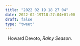 ```yaml
---
title: "2022 02 19 18 27 04"
date: 2022-02-19T18:27:04+01:00
draft: false
type: "tweet"
---
```

<a href="" class="iconfont icon-music" title="rss"></a> &nbsp; Howard Devoto, *Rainy Season*.

